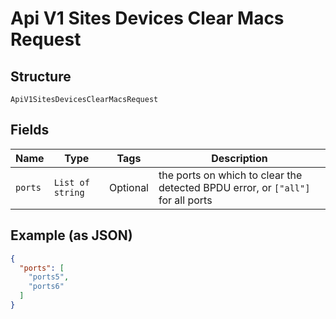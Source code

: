 
# Api V1 Sites Devices Clear Macs Request

## Structure

`ApiV1SitesDevicesClearMacsRequest`

## Fields

| Name | Type | Tags | Description |
|  --- | --- | --- | --- |
| `ports` | `List of string` | Optional | the ports on which to clear the detected BPDU error, or `["all"]` for all ports |

## Example (as JSON)

```json
{
  "ports": [
    "ports5",
    "ports6"
  ]
}
```

